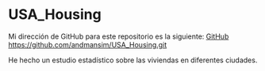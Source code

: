 # USA_Housing

Mi dirección de GitHub para este repositorio es la siguiente: [GitHub](https://github.com/andmansim/USA_Housing.git)
https://github.com/andmansim/USA_Housing.git

He hecho un estudio estadístico sobre las viviendas en diferentes ciudades.

